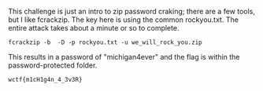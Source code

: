 This challenge is just an intro to zip password craking; there are a few tools, but I like fcrackzip. The key here is using the common rockyou.txt. The entire attack takes about a minute or so to complete.
```shell
fcrackzip -b  -D -p rockyou.txt -u we_will_rock_you.zip 
```

This results in a password of "michigan4ever" and the flag is within the password-protected folder.

```julia
wctf{m1cH1g4n_4_3v3R}
```
